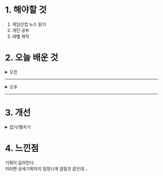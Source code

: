 
# 1. 해야할 것

1. 게임산업 뉴스 읽기 
2. 개인 공부  
3. 레벨 제작



# 2. 오늘 배운 것

<details>
<summary>오전</summary>

## 오늘의 뉴스
### [기사: 마비노기 모바일 개발비용과 출시](https://www.inven.co.kr/webzine/news/?news=302084)
![image](https://github.com/user-attachments/assets/ffa7370c-1b28-4f67-9659-effcc7168c87)
```
마비노기가 원신처럼 PC, 모바일 멀티 플랫폼으로 나와 다시금 즐길 수 있으면 좋겠다.
이제 5년차로 개발이 들어가는 게임이라니?
정말 엄청난 게 나올거야!
까지는 아니지만 곧 만나볼 수 있다고하니 기대하고 있다.
```
</details>

****

<details>
<summary>오후</summary>

## 레벨 제작
### 얼음 던전_윈터즈엔드
![image](https://github.com/user-attachments/assets/bb3df20b-c7e6-437d-aaa6-9765259f8f04)

![image](https://github.com/user-attachments/assets/491150cb-ae3f-4de2-ad9a-798fbf00d55b)

![image](https://github.com/user-attachments/assets/40c7a35a-8e12-485d-8a74-4d6beefb6947)
```
다크소울의 요왕의 정원처럼 간단한 숏컷을 가지고 있는 레벨로 만들려고 하는데
내가 원하는 '적에게 둘러쌓인 느낌'을 주기에는 조금 부족한 것 같다.
숏컷은 그대로 가고
던전을 둘러볼 수 있는 방식으로 만들면 될 것 같은데 좋은 생각이 나질 않는다.
일단 만들면서 고쳐야할듯?
```
</details>

****


# 3. 개선


<details>
<summary>접기/펼치기</summary>


</details>



# 4. 느낀점
기획이 길어진다.\
이러면 상세기획까지 엄청나게 걸릴것 같은데...

